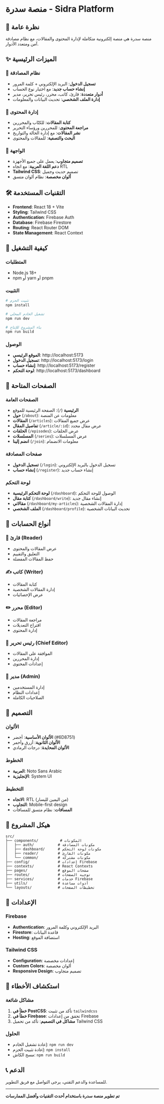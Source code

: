 # منصة سدرة - Sidra Platform

## 🚀 نظرة عامة
منصة سدرة هي منصة إلكترونية متكاملة لإدارة المحتوى والمقالات، مع نظام مصادقة آمن ومتعدد الأدوار.

## ✨ الميزات الرئيسية

### 🔐 نظام المصادقة
- **تسجيل الدخول**: البريد الإلكتروني + كلمة المرور
- **إنشاء حساب جديد**: مع اختيار نوع الحساب
- **أدوار متعددة**: قارئ، كاتب، محرر، رئيس تحرير، مدير
- **إدارة الملف الشخصي**: تحديث البيانات والمعلومات

### 📝 إدارة المحتوى
- **كتابة المقالات**: للكتّاب والمحررين
- **مراجعة المحتوى**: للمحررين ورؤساء التحرير
- **نشر المقالات**: مع إدارة الحالة والتواريخ
- **البحث والتصفية**: للمقالات والمحتوى

### 🎨 الواجهة
- **تصميم متجاوب**: يعمل على جميع الأجهزة
- **دعم اللغة العربية**: مع اتجاه RTL
- **Tailwind CSS**: تصميم حديث وجميل
- **ألوان مخصصة**: نظام ألوان متسق

## 🛠️ التقنيات المستخدمة

- **Frontend**: React 18 + Vite
- **Styling**: Tailwind CSS
- **Authentication**: Firebase Auth
- **Database**: Firebase Firestore
- **Routing**: React Router DOM
- **State Management**: React Context

## 🚀 كيفية التشغيل

### المتطلبات
- Node.js 18+ 
- npm أو yarn أو pnpm

### التثبيت
```bash
# تثبيت الحزم
npm install

# تشغيل الخادم المحلي
npm run dev

# بناء المشروع للإنتاج
npm run build
```

### الوصول
- **الموقع الرئيسي**: http://localhost:5173
- **تسجيل الدخول**: http://localhost:5173/login
- **إنشاء حساب**: http://localhost:5173/register
- **لوحة التحكم**: http://localhost:5173/dashboard

## 📱 الصفحات المتاحة

### الصفحات العامة
- **الرئيسية** (`/`): الصفحة الرئيسية للموقع
- **حول** (`/about`): معلومات عن المنصة
- **المقالات** (`/articles`): عرض جميع المقالات
- **تفاصيل المقال** (`/article/:id`): عرض مقال محدد
- **الحلقات** (`/episodes`): عرض الحلقات
- **المسلسلات** (`/series`): عرض المسلسلات
- **انضم إلينا** (`/join`): معلومات الانضمام

### صفحات المصادقة
- **تسجيل الدخول** (`/login`): تسجيل الدخول بالبريد الإلكتروني
- **إنشاء حساب** (`/register`): إنشاء حساب جديد

### لوحة التحكم
- **لوحة التحكم الرئيسية** (`/dashboard`): الوصول للوحة التحكم
- **كتابة مقال** (`/dashboard/write`): إنشاء مقال جديد
- **مقالاتي** (`/dashboard/my-articles`): إدارة المقالات الشخصية
- **الملف الشخصي** (`/dashboard/profile`): تحديث البيانات الشخصية

## 🔐 أنواع الحسابات

### 👤 قارئ (Reader)
- عرض المقالات والمحتوى
- التعليق والتقييم
- حفظ المقالات المفضلة

### ✍️ كاتب (Writer)
- كتابة المقالات
- إدارة المقالات الشخصية
- عرض الإحصائيات

### ✏️ محرر (Editor)
- مراجعة المقالات
- اقتراح التعديلات
- إدارة المحتوى

### 🎯 رئيس تحرير (Chief Editor)
- الموافقة على المقالات
- إدارة المحررين
- إعدادات المحتوى

### 👑 مدير (Admin)
- إدارة المستخدمين
- إعدادات النظام
- الصلاحيات الكاملة

## 🎨 التصميم

### الألوان
- **الألوان الأساسية**: أخضر (#6D8751)
- **الألوان الثانوية**: أزرق وأحمر
- **الألوان المحايدة**: درجات الرمادي

### الخطوط
- **العربية**: Noto Sans Arabic
- **الإنجليزية**: System UI

### التخطيط
- **الاتجاه**: RTL (من اليمين لليسار)
- **التجاوب**: Mobile-first design
- **المسافات**: نظام متسق للمسافات

## 📁 هيكل المشروع

```
src/
├── components/          # المكونات
│   ├── auth/           # مكونات المصادقة
│   ├── dashboard/      # مكونات لوحة التحكم
│   ├── reader/         # مكونات القارئ
│   └── common/         # مكونات مشتركة
├── config/             # إعدادات Firebase
├── contexts/           # React Contexts
├── pages/              # صفحات الموقع
├── routes/             # توجيه الصفحات
├── services/           # خدمات Firebase
├── utils/              # أدوات مساعدة
└── layouts/            # تخطيطات الصفحات
```

## 🔧 الإعدادات

### Firebase
- **Authentication**: البريد الإلكتروني وكلمة المرور
- **Firestore**: قاعدة البيانات
- **Hosting**: استضافة الموقع

### Tailwind CSS
- **Configuration**: إعدادات مخصصة
- **Custom Colors**: ألوان مخصصة
- **Responsive Design**: تصميم متجاوب

## 🚨 استكشاف الأخطاء

### مشاكل شائعة
1. **خطأ في PostCSS**: تأكد من تثبيت `tailwindcss`
2. **خطأ في Firebase**: تحقق من إعدادات Firebase
3. **مشاكل في التصميم**: تأكد من تحميل Tailwind CSS

### الحلول
- إعادة تشغيل الخادم: `npm run dev`
- إعادة تثبيت الحزم: `npm install`
- مسح الكاش: `npm run build`

## 📞 الدعم

للمساعدة والدعم التقني، يرجى التواصل مع فريق التطوير.

---

**تم تطوير منصة سدرة باستخدام أحدث التقنيات وأفضل الممارسات**

